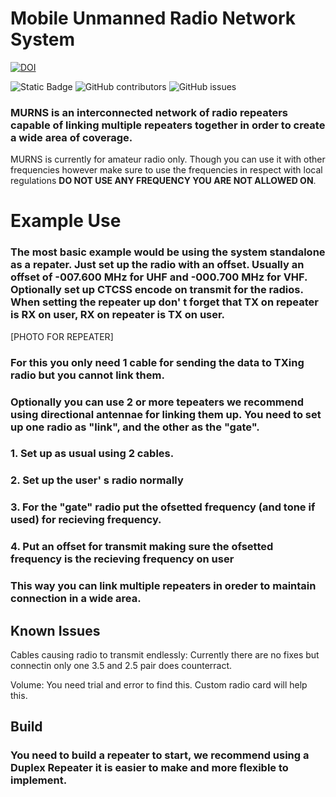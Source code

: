 # Mobile Unmanned Radio Network System
[![DOI](https://zenodo.org/badge/DOI/10.5281/zenodo.10392593.svg)](https://doi.org/10.5281/zenodo.10392593)


![Static Badge](https://img.shields.io/badge/License-CC_BY--NC--SA%204.0-green?style=for-the-badge&logo=creativecommons&logoColor=green)
![GitHub contributors](https://img.shields.io/github/contributors/TA-Hermes/MURNS?style=for-the-badge)
![GitHub issues](https://img.shields.io/github/issues/TA-Hermes/MURNS?style=for-the-badge&color=red)


### MURNS is an interconnected network of radio repeaters capable of linking multiple repeaters together in order to create a wide area of coverage.

MURNS is currently for amateur radio only. Though you can use it with other frequencies however make sure to use the frequencies in respect with local regulations **DO NOT USE ANY FREQUENCY YOU ARE NOT ALLOWED ON**.

# Example Use

### The most basic example would be using the system standalone as a repater. Just set up the radio with an offset. Usually an offset of **-007.600 MHz** for UHF and **-000.700 MHz** for VHF. Optionally set up CTCSS encode on transmit for the radios. When setting the repeater up don' t forget that TX on repeater is RX on user, RX on repeater is TX on user.

[PHOTO FOR REPEATER]

### For this you only need 1 cable for sending the data to TXing radio but you cannot link them. 


### Optionally you can use 2 or more tepeaters we recommend using directional antennae for linking them up. You need to set up one radio as "link", and the other as the "gate".

### 1. Set up as usual using 2 cables.
### 2. Set up the user' s radio normally
### 3. For the "gate" radio put the ofsetted frequency (and tone if used) for recieving frequency. 
### 4. Put an offset for transmit making sure the ofsetted frequency is the recieving frequency on user

### This way you can link multiple repeaters in oreder to maintain connection in a wide area. 

## Known Issues

 Cables causing radio to transmit endlessly: Currently there are no fixes but connectin only one 3.5 and 2.5 pair does counterract. 

Volume: You need trial and error to find this. Custom radio card will help this. 

## Build

### You need to build a repeater to start, we recommend using a Duplex Repeater it is easier to make and more flexible to implement. 













